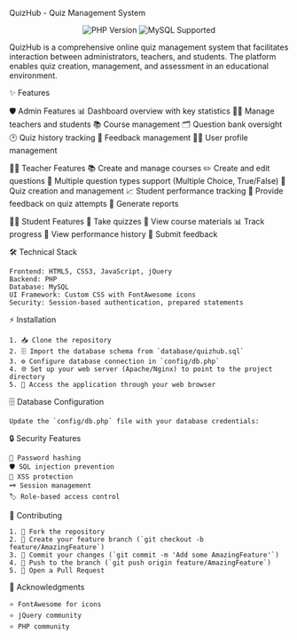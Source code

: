 QuizHub - Quiz Management System

<p align="center">
  <img src="https://img.shields.io/badge/PHP-%3E%3D7.0-blue?style=flat-square" alt="PHP Version">
  <img src="https://img.shields.io/badge/MySQL-Supported-blue?style=flat-square" alt="MySQL Supported">
</p>

QuizHub is a comprehensive online quiz management system that facilitates interaction between administrators, teachers, and students. The platform enables quiz creation, management, and assessment in an educational environment.


✨ Features

  🛡️ Admin Features
    📊 Dashboard overview with key statistics
    👩‍🏫 Manage teachers and students
    📚 Course management
    🗂️ Question bank oversight
    🕑 Quiz history tracking
    💬 Feedback management
    🙍‍♂️ User profile management

  👨‍🏫 Teacher Features
    📚 Create and manage courses
    ✏️ Create and edit questions
    🔢 Multiple question types support (Multiple Choice, True/False)
    📝 Quiz creation and management
    📈 Student performance tracking
    💬 Provide feedback on quiz attempts
    📑 Generate reports

  👨‍🎓 Student Features
    📝 Take quizzes
    📖 View course materials
    📊 Track progress
    🏅 View performance history
    💬 Submit feedback


🛠️ Technical Stack

    Frontend: HTML5, CSS3, JavaScript, jQuery
    Backend: PHP
    Database: MySQL
    UI Framework: Custom CSS with FontAwesome icons
    Security: Session-based authentication, prepared statements


⚡ Installation

    1. 📥 Clone the repository
    2. 🗄️ Import the database schema from `database/quizhub.sql`
    3. ⚙️ Configure database connection in `config/db.php`
    4. 🌐 Set up your web server (Apache/Nginx) to point to the project directory
    5. 🚀 Access the application through your web browser


🗄️ Database Configuration

    Update the `config/db.php` file with your database credentials: 


🔒 Security Features

    🔑 Password hashing
    🛡️ SQL injection prevention
    🧹 XSS protection
    🗝️ Session management
    🏷️ Role-based access control


🤝 Contributing

    1. 🍴 Fork the repository
    2. 🌱 Create your feature branch (`git checkout -b feature/AmazingFeature`)
    3. 💾 Commit your changes (`git commit -m 'Add some AmazingFeature'`)
    4. 🚀 Push to the branch (`git push origin feature/AmazingFeature`)
    5. 📝 Open a Pull Request


🙏 Acknowledgments

    ⭐ FontAwesome for icons
    ⭐ jQuery community
    ⭐ PHP community

